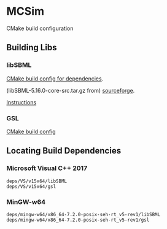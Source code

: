 # MCSim
CMake build configuration

## Building Libs

### libSBML

[CMake build config for dependencies](https://github.com/sbmlteam/libSBML-dependencies).

(libSBML-5.16.0-core-src.tar.gz from) [sourceforge](https://sourceforge.net/projects/sbml/).

[Instructions](http://sbml.org/Software/libSBML/5.16.0/docs//cpp-api/libsbml-installation.html#windows-configuring)

### GSL
[CMake build config](https://github.com/ampl/gsl)

## Locating Build Dependencies

### Microsoft Visual C++ 2017
```
deps/VS/v15x64/libSBML
deps/VS/v15x64/gsl
```

### MinGW-w64
```
deps/mingw-w64/x86_64-7.2.0-posix-seh-rt_v5-rev1/libSBML
deps/mingw-w64/x86_64-7.2.0-posix-seh-rt_v5-rev1/gsl
```